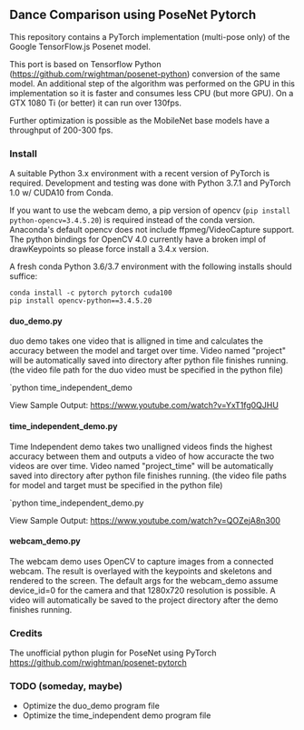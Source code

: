 ## Dance Comparison using PoseNet Pytorch 

This repository contains a PyTorch implementation (multi-pose only) of the Google TensorFlow.js Posenet model.

This port is based on Tensorflow Python (https://github.com/rwightman/posenet-python) conversion of the same model. An additional step of the algorithm was performed on the GPU in this implementation so it is faster and consumes less CPU (but more GPU). On a GTX 1080 Ti (or better) it can run over 130fps.

Further optimization is possible as the MobileNet base models have a throughput of 200-300 fps.

### Install

A suitable Python 3.x environment with a recent version of PyTorch is required. Development and testing was done with Python 3.7.1 and PyTorch 1.0 w/ CUDA10 from Conda.

If you want to use the webcam demo, a pip version of opencv (`pip install python-opencv=3.4.5.20`) is required instead of the conda version. Anaconda's default opencv does not include ffpmeg/VideoCapture support. The python bindings for OpenCV 4.0 currently have a broken impl of drawKeypoints so please force install a 3.4.x version.

A fresh conda Python 3.6/3.7 environment with the following installs should suffice: 
```
conda install -c pytorch pytorch cuda100
pip install opencv-python==3.4.5.20
```

#### duo_demo.py 
duo demo takes one video that is alligned in time and calculates the accuracy between the model and target over time. Video named "project" will be automatically saved into directory after python file finishes running.  (the video file path for the duo video must be specified in the python file)

`python time_independent_demo

View Sample Output: https://www.youtube.com/watch?v=YxT1fg0QJHU 

#### time_independent_demo.py 

Time Independent demo takes two unalligned videos finds the highest accuracy between them and outputs a video of how accuracte the two videos are over time. Video named "project_time" will be automatically saved into directory after python file finishes running. (the video file paths for model and target must be specified in the python file)

`python time_independent_demo.py 

View Sample Output: https://www.youtube.com/watch?v=QOZejA8n300

#### webcam_demo.py

The webcam demo uses OpenCV to capture images from a connected webcam. The result is overlayed with the keypoints and skeletons and rendered to the screen. The default args for the webcam_demo assume device_id=0 for the camera and that 1280x720 resolution is possible. A video will automatically be saved to the project directory after the demo finishes running.


### Credits

The unofficial python plugin for PoseNet using PyTorch 
https://github.com/rwightman/posenet-pytorch

### TODO (someday, maybe)
* Optimize the duo_demo program file
* Optimize the time_independent demo program file

